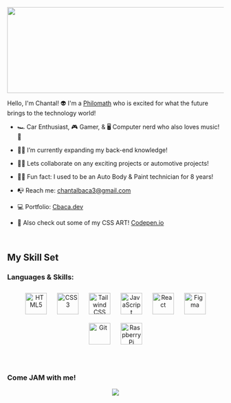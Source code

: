 <div align="center">
<img src="https://media0.giphy.com/media/R70RMBPyoZNBfOTqq4/giphy.gif" align="center" height="200" width="600" />
</div>  
  

Hello, I'm Chantal! 👽 I'm a <a href="https://www.dictionary.com/browse/philomath">Philomath</a> who is excited for what the future brings to the technology world!
  

- 🏎️ Car Enthusiast, 🎮 Gamer, & 🖥️ Computer nerd who also loves music! 🎵
  

- 👩‍💻 I’m currently expanding my back-end knowledge!
  

- 🤜🤛 Lets collaborate on any exciting projects or automotive projects!  
  

-  👩‍🔧 Fun fact: I used to be an Auto Body & Paint technician for 8 years!  
  

- 📭 Reach me: chantalbaca3@gmail.com  


- 💻 Portfolio: <a href="https://cbaca.dev">Cbaca.dev</a>


- 🎨 Also check out some of my CSS ART! <a href="https://codepen.io/cbacase">Codepen.io</a>
  

<br/>  


## My Skill Set  




### Languages & Skills:   
<div align="center">     
<img style="margin: 10px" src="https://profilinator.rishav.dev/skills-assets/html5-original-wordmark.svg" alt="HTML5" height="50" />  
<img style="margin: 10px" src="https://profilinator.rishav.dev/skills-assets/css3-original-wordmark.svg" alt="CSS3" height="50" /> 
<img style="margin: 10px" src="https://profilinator.rishav.dev/skills-assets/tailwindcss.svg" alt="Tailwind CSS" height="50" /></a> 
<img style="margin: 10px" src="https://profilinator.rishav.dev/skills-assets/javascript-original.svg" alt="JavaScript" height="50" /> 
<img style="margin: 10px" src="https://profilinator.rishav.dev/skills-assets/react-original-wordmark.svg" alt="React" height="50" />
<img style="margin: 10px" src="https://profilinator.rishav.dev/skills-assets/figma-icon.svg" alt="Figma" height="50" />
<img style="margin: 10px" src="https://profilinator.rishav.dev/skills-assets/git-scm-icon.svg" alt="Git" height="50" /> 
<img style="margin: 10px" src="https://profilinator.rishav.dev/skills-assets/raspberrypi.png" alt="Raspberry Pi" height="50" />  
</div>

</td><td valign="top" width="33%">



</td><td valign="top" width="33%">



</td></tr></table>  

<br/>  


<!-- ## Github Stats  
![cbacaSE's GitHub stats](https://github-readme-stats.vercel.app/api?username=cbacaSE&theme=aura&show_icons=true)  -->

<br/>  



### Come JAM with me!  
<div align="center"><img src="https://spotify-github-profile.vercel.app/api/view?uid=12169305255&cover_image=true&theme=novatorem&bar_color=6918a0&bar_color_cover=false" /></div>
<br />


<!--
**CbacaSE/CbacaSE** is a ✨ _special_ ✨ repository because its `README.md` (this file) appears on your GitHub profile.

